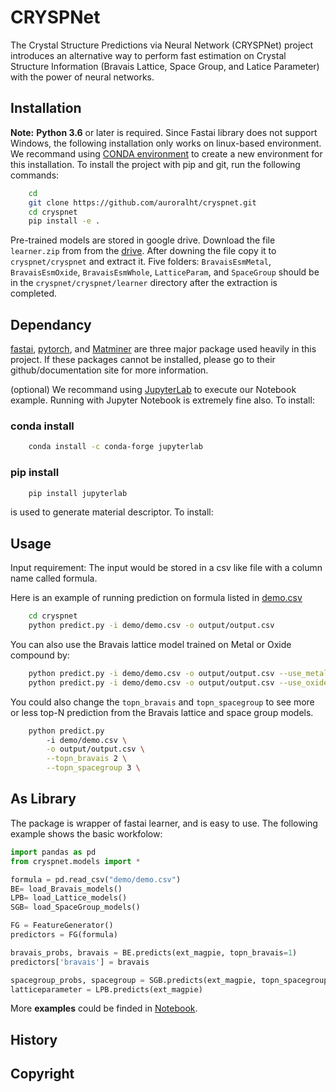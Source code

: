 # CRYSPNet

The Crystal Structure Predictions via Neural Network (CRYSPNet) project introduces an alternative way to perform fast estimation on Crystal Structure Information (Bravais Lattice, Space Group, and Latice Parameter) with the power of neural networks. 

## Installation

**Note:** **Python 3.6** or later is required. Since Fastai library does not support Windows, the following installation only works on linux-based environment. We recommand using [CONDA environment](https://docs.conda.io/projects/conda/en/latest/user-guide/tasks/manage-environments.html) to create a new environment for this installation.
To install the project with pip and git, run the following commands:
```bash
    cd 
    git clone https://github.com/auroralht/cryspnet.git
    cd cryspnet
    pip install -e .
```

Pre-trained models are stored in google drive. Download the file `learner.zip` from from the [drive](https://drive.google.com/file/d/1s9OkrBRTSWTvufSia-ee625zR73bgBDA/view?usp=sharing). After downing the file copy it to `cryspnet/cryspnet` and extract it. Five folders: `BravaisEsmMetal`, `BravaisEsmOxide`, `BravaisEsmWhole`, `LatticeParam`, and `SpaceGroup` should be in the `cryspnet/cryspnet/learner` directory after the extraction is completed.

## Dependancy

[fastai](https://github.com/fastai/fastai), [pytorch](https://github.com/pytorch/pytorch), and [Matminer](https://hackingmaterials.lbl.gov/matminer/installation.html) are three major package used heavily in this project. If these packages cannot be installed, please go to their github/documentation site for more information.

(optional) We recommand using [JupyterLab](https://github.com/jupyterlab/jupyterlab/tree/acf208ed6f6843d03f34666ffc0cb2c37bdf2f3e) to execute our Notebook example. Running with Jupyter Notebook is extremely fine also. To install:

### conda install
```bash
    conda install -c conda-forge jupyterlab
```

### pip install
```bash
    pip install jupyterlab
```

 is used to generate material descriptor. To install:


## Usage

Input requirement: The input would be stored in a csv like file with
a column name called formula. 

Here is an example of running prediction on formula listed in [demo.csv](https://github.com/auroralht/crystinn/demo/demo.csv)
```bash
    cd cryspnet
    python predict.py -i demo/demo.csv -o output/output.csv 
```

You can also use the Bravais lattice model trained on Metal or Oxide compound by:

```bash
    python predict.py -i demo/demo.csv -o output/output.csv --use_metal
    python predict.py -i demo/demo.csv -o output/output.csv --use_oxide 
```

You could also change the `topn_bravais` and `topn_spacegroup` to see more or less top-N prediction from the Bravais lattice and space group models.
```bash
    python predict.py 
        -i demo/demo.csv \
        -o output/output.csv \
        --topn_bravais 2 \
        --topn_spacegroup 3 \
```

## As Library

The package is wrapper of fastai learner, and is easy to use. The following example shows the basic workfolow:

```python
import pandas as pd
from cryspnet.models import *

formula = pd.read_csv("demo/demo.csv")
BE= load_Bravais_models()
LPB= load_Lattice_models()
SGB= load_SpaceGroup_models()

FG = FeatureGenerator()
predictors = FG(formula)

bravais_probs, bravais = BE.predicts(ext_magpie, topn_bravais=1)
predictors['bravais'] = bravais

spacegroup_probs, spacegroup = SGB.predicts(ext_magpie, topn_spacegroup=1)
latticeparameter = LPB.predicts(ext_magpie)
```

More **examples** could be finded in [Notebook](https://github.com/auroralht/hallucination/demo/).

## History

## Copyright


